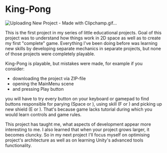 # King-Pong
![Uploading New Project - Made with Clipchamp.gif…]()

This is the first project in my series of little educational projects. Goal of this project was to understand how things work in 2D space as well as to create my first "complete" game.
Everything I've been doing before was learning new skills by developing separate mechanics in separate projects, but none of those projects were completely playable.

King-Pong is playable, but mistakes were made, for example if you consider:

- downloading the project via ZIP-file
- opening the MainMenu scene
- and pressing Play button

you will have to try every button on your keyboard or gamepad to find buttons responsible for parying (Space or ), using skill (F or ) and picking up new shield (E or ). That's because
game lacks tutorial during which you would learn controls and game rules.

This project has taught me, what aspects of development appear more interesting to me. I also learned that when your project grows larger, it becomes cluncky. So in my next project I'll
focus myself on optimising project's architecture as well as on learning Unity's advanced tools functionality.
